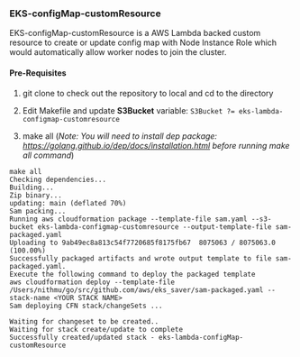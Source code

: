 ### EKS-configMap-customResource

EKS-configMap-customResource is a AWS Lambda backed custom resource to create or update config map with Node Instance Role which would automatically allow worker nodes to join the cluster. 

#### Pre-Requisites

1) git clone to check out the repository to local and cd to the directory
2) Edit Makefile and update **S3Bucket** variable:
```S3Bucket ?= eks-lambda-configmap-customresource```

3) make all (_Note: You will need to install dep package: https://golang.github.io/dep/docs/installation.html before running make all command_) 


```
make all
Checking dependencies...
Building...
Zip binary...
updating: main (deflated 70%)
Sam packing...
Running aws cloudformation package --template-file sam.yaml --s3-bucket eks-lambda-configmap-customresource --output-template-file sam-packaged.yaml
Uploading to 9ab49ec8a813c54f7720685f8175fb67  8075063 / 8075063.0  (100.00%)
Successfully packaged artifacts and wrote output template to file sam-packaged.yaml.
Execute the following command to deploy the packaged template
aws cloudformation deploy --template-file /Users/nithmu/go/src/github.com/aws/eks_saver/sam-packaged.yaml --stack-name <YOUR STACK NAME>
Sam deploying CFN stack/changeSets ...

Waiting for changeset to be created..
Waiting for stack create/update to complete
Successfully created/updated stack - eks-lambda-configMap-customResource
```


